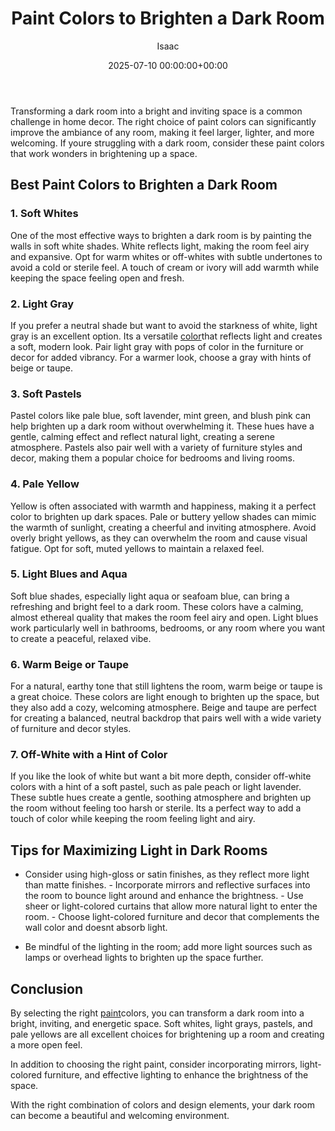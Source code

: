 ﻿---
title: Paint Colors to Brighten a Dark Room
description: Transforming a dark room into a bright and inviting space is a common challenge in home decor. The right choice of paint colors can significantly improve the...
slug: /paint-colors-to-brighten-a-dark-room/
date: 2025-07-10 00:00:00+00:00
lastmod: 2025-07-10 00:00:00+03:00
author: Isaac
categories:
- Guide
tags:
- guide
- paint
- color
layout: post
---

Transforming a dark room into a bright and inviting space is a common challenge in home decor. The right choice of paint colors can significantly improve the ambiance of any room, making it feel larger, lighter, and more welcoming. If youre struggling with a dark room, consider these paint colors that work wonders in brightening up a space.

##  Best Paint Colors to Brighten a Dark Room

###  1. Soft Whites

One of the most effective ways to brighten a dark room is by painting the walls in soft white shades. White reflects light, making the room feel airy and expansive. Opt for warm whites or off-whites with subtle undertones to avoid a cold or sterile feel. A touch of cream or ivory will add warmth while keeping the space feeling open and fresh.

###  2. Light Gray

If you prefer a neutral shade but want to avoid the starkness of white, light gray is an excellent option. Its a versatile [color](https://pestpolicy.com/what-color-paint-goes-with-beige-tile/)that reflects light and creates a soft, modern look. Pair light gray with pops of color in the furniture or decor for added vibrancy. For a warmer look, choose a gray with hints of beige or taupe.

###  3. Soft Pastels

Pastel colors like pale blue, soft lavender, mint green, and blush pink can help brighten up a dark room without overwhelming it. These hues have a gentle, calming effect and reflect natural light, creating a serene atmosphere. Pastels also pair well with a variety of furniture styles and decor, making them a popular choice for bedrooms and living rooms.

###  4. Pale Yellow

Yellow is often associated with warmth and happiness, making it a perfect color to brighten up dark spaces. Pale or buttery yellow shades can mimic the warmth of sunlight, creating a cheerful and inviting atmosphere. Avoid overly bright yellows, as they can overwhelm the room and cause visual fatigue. Opt for soft, muted yellows to maintain a relaxed feel.

###  5. Light Blues and Aqua

Soft blue shades, especially light aqua or seafoam blue, can bring a refreshing and bright feel to a dark room. These colors have a calming, almost ethereal quality that makes the room feel airy and open. Light blues work particularly well in bathrooms, bedrooms, or any room where you want to create a peaceful, relaxed vibe.

###  6. Warm Beige or Taupe

For a natural, earthy tone that still lightens the room, warm beige or taupe is a great choice. These colors are light enough to brighten up the space, but they also add a cozy, welcoming atmosphere. Beige and taupe are perfect for creating a balanced, neutral backdrop that pairs well with a wide variety of furniture and decor styles.

###  7. Off-White with a Hint of Color

If you like the look of white but want a bit more depth, consider off-white colors with a hint of a soft pastel, such as pale peach or light lavender. These subtle hues create a gentle, soothing atmosphere and brighten up the room without feeling too harsh or sterile. Its a perfect way to add a touch of color while keeping the room feeling light and airy.

##  Tips for Maximizing Light in Dark Rooms

- Consider using high-gloss or satin finishes, as they reflect more light than matte finishes. - Incorporate mirrors and reflective surfaces into the room to bounce light around and enhance the brightness. - Use sheer or light-colored curtains that allow more natural light to enter the room. - Choose light-colored furniture and decor that complements the wall color and doesnt absorb light.

- Be mindful of the lighting in the room; add more light sources such as lamps or overhead lights to brighten up the space further.

##  Conclusion

By selecting the right [paint](https://pestpolicy.com/airless-paint-sprayer-cleaning-solution/)colors, you can transform a dark room into a bright, inviting, and energetic space. Soft whites, light grays, pastels, and pale yellows are all excellent choices for brightening up a room and creating a more open feel.

In addition to choosing the right paint, consider incorporating mirrors, light-colored furniture, and effective lighting to enhance the brightness of the space.

With the right combination of colors and design elements, your dark room can become a beautiful and welcoming environment.

